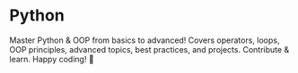# Python
Master Python &amp; OOP from basics to advanced! Covers operators, loops, OOP principles, advanced topics, best practices, and projects. Contribute &amp; learn. Happy coding! 🚀
